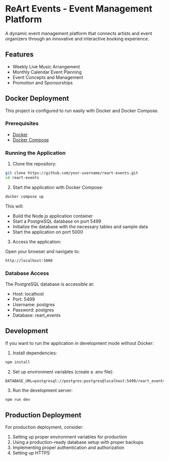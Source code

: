 # ReArt Events - Event Management Platform

A dynamic event management platform that connects artists and event organizers through an innovative and interactive booking experience.

## Features

- Weekly Live Music Arrangement
- Monthly Calendar Event Planning
- Event Concepts and Management
- Promotion and Sponsorships

## Docker Deployment

This project is configured to run easily with Docker and Docker Compose.

### Prerequisites

- [Docker](https://docs.docker.com/get-docker/)
- [Docker Compose](https://docs.docker.com/compose/install/)

### Running the Application

1. Clone the repository:

```bash
git clone https://github.com/your-username/reart-events.git
cd reart-events
```

2. Start the application with Docker Compose:

```bash
docker compose up
```

This will:
- Build the Node.js application container
- Start a PostgreSQL database on port 5499
- Initialize the database with the necessary tables and sample data
- Start the application on port 5000

3. Access the application:

Open your browser and navigate to:
```
http://localhost:5000
```

### Database Access

The PostgreSQL database is accessible at:
- Host: localhost
- Port: 5499
- Username: postgres
- Password: postgres
- Database: reart_events

## Development

If you want to run the application in development mode without Docker:

1. Install dependencies:

```bash
npm install
```

2. Set up environment variables (create a .env file):

```
DATABASE_URL=postgresql://postgres:postgres@localhost:5499/reart_events
```

3. Run the development server:

```bash
npm run dev
```

## Production Deployment

For production deployment, consider:

1. Setting up proper environment variables for production
2. Using a production-ready database setup with proper backups
3. Implementing proper authentication and authorization
4. Setting up HTTPS